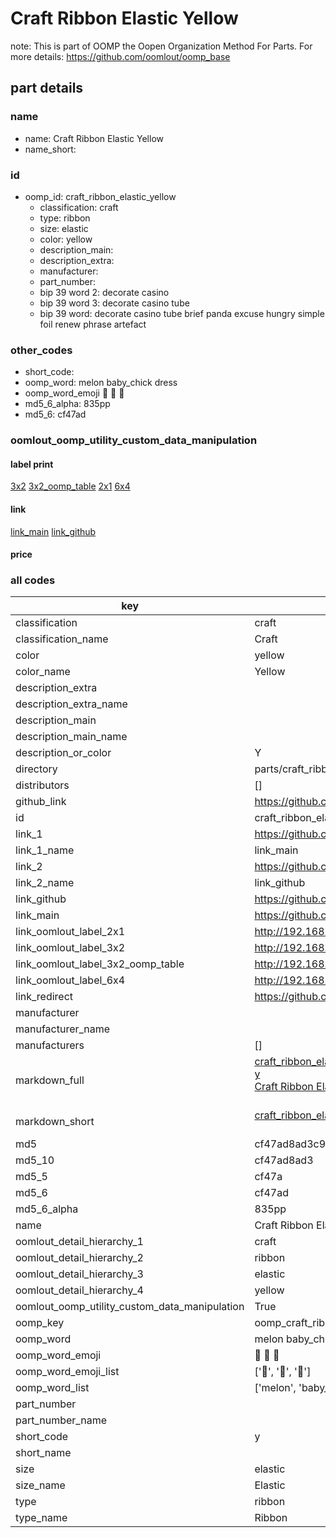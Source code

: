 # Craft Ribbon Elastic Yellow  

note: This is part of OOMP the Oopen Organization Method For Parts. For more details: https://github.com/oomlout/oomp_base

##  part details
  







### name
* name: Craft Ribbon Elastic Yellow
* name_short: 
### id
* oomp_id: craft_ribbon_elastic_yellow
  * classification: craft
  * type: ribbon
  * size: elastic
  * color: yellow
  * description_main: 
  * description_extra: 
  * manufacturer: 
  * part_number: 
  * bip 39 word 2: decorate casino
  * bip 39 word 3: decorate casino tube
  * bip 39 word: decorate casino tube brief panda excuse hungry simple foil renew phrase artefact

### other_codes
* short_code: 
* oomp_word: melon baby_chick dress
* oomp_word_emoji :melon: :baby_chick: :dress:
* md5_6_alpha: 835pp
* md5_6: cf47ad






### oomlout_oomp_utility_custom_data_manipulation
#### label print
[3x2](http://192.168.1.245:1112/?label=oomp%20835pp)
[3x2_oomp_table](http://192.168.1.108:1112/?label=oomp%20835pp)
[2x1](http://192.168.1.242:1112/?label=oomp%20835pp)
[6x4](http://192.168.1.55:1112/?label=oomp%20835pp)    

#### link

[link_main](https://github.com/oomlout/oomlout_oomp_version_1_messy/tree/main/parts/craft_ribbon_elastic_yellow) [link_github](https://github.com/oomlout/oomlout_oomp_version_1_messy/tree/main/parts/craft_ribbon_elastic_yellow)                             

#### price







### all codes 
| key | value |  
| --- | --- |  
| classification | craft |  
| classification_name | Craft |  
| color | yellow |  
| color_name | Yellow |  
| description_extra |  |  
| description_extra_name |  |  
| description_main |  |  
| description_main_name |  |  
| description_or_color | Y  |  
| directory | parts/craft_ribbon_elastic_yellow |  
| distributors | [] |  
| github_link | https://github.com/oomlout/oomlout_oomp_part_src/tree/main/parts/craft_ribbon_elastic_yellow |  
| id | craft_ribbon_elastic_yellow |  
| link_1 | https://github.com/oomlout/oomlout_oomp_version_1_messy/tree/main/parts/craft_ribbon_elastic_yellow |  
| link_1_name | link_main |  
| link_2 | https://github.com/oomlout/oomlout_oomp_version_1_messy/tree/main/parts/craft_ribbon_elastic_yellow |  
| link_2_name | link_github |  
| link_github | https://github.com/oomlout/oomlout_oomp_version_1_messy/tree/main/parts/craft_ribbon_elastic_yellow |  
| link_main | https://github.com/oomlout/oomlout_oomp_version_1_messy/tree/main/parts/craft_ribbon_elastic_yellow |  
| link_oomlout_label_2x1 | http://192.168.1.242:1112/?label=oomp%20835pp |  
| link_oomlout_label_3x2 | http://192.168.1.245:1112/?label=oomp%20835pp |  
| link_oomlout_label_3x2_oomp_table | http://192.168.1.108:1112/?label=oomp%20835pp |  
| link_oomlout_label_6x4 | http://192.168.1.55:1112/?label=oomp%20835pp |  
| link_redirect | https://github.com/oomlout/oomlout_oomp_version_1_messy/tree/main/parts/craft_ribbon_elastic_yellow |  
| manufacturer |  |  
| manufacturer_name |  |  
| manufacturers | [] |  
| markdown_full | [craft_ribbon_elastic_yellow](none)<br>[y](none)<br>[Craft Ribbon Elastic Yellow](none)<br><br> |  
| markdown_short | [craft_ribbon_elastic_yellow](none)<br><br> |  
| md5 | cf47ad8ad3c90de93c4fb1bfd408d9c8 |  
| md5_10 | cf47ad8ad3 |  
| md5_5 | cf47a |  
| md5_6 | cf47ad |  
| md5_6_alpha | 835pp |  
| name | Craft Ribbon Elastic Yellow |  
| oomlout_detail_hierarchy_1 | craft |  
| oomlout_detail_hierarchy_2 | ribbon |  
| oomlout_detail_hierarchy_3 | elastic |  
| oomlout_detail_hierarchy_4 | yellow |  
| oomlout_oomp_utility_custom_data_manipulation | True |  
| oomp_key | oomp_craft_ribbon_elastic_yellow |  
| oomp_word | melon baby_chick dress |  
| oomp_word_emoji | :melon: :baby_chick: :dress: |  
| oomp_word_emoji_list | [':melon:', ':baby_chick:', ':dress:'] |  
| oomp_word_list | ['melon', 'baby_chick', 'dress'] |  
| part_number |  |  
| part_number_name |  |  
| short_code | y |  
| short_name |  |  
| size | elastic |  
| size_name | Elastic |  
| type | ribbon |  
| type_name | Ribbon |  
